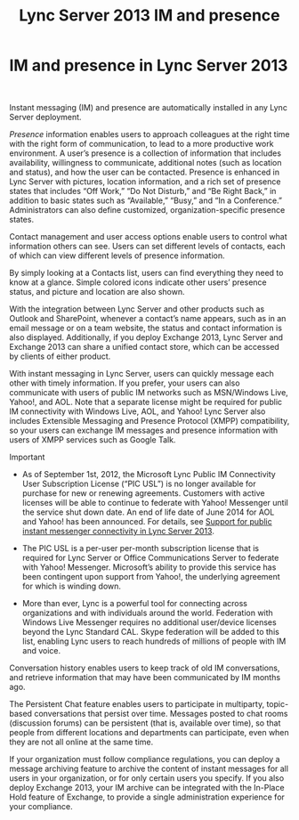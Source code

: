 ﻿---
title: Lync Server 2013 IM and presence
TOCTitle: IM and presence
ms:assetid: 6a93ae95-3b64-410b-ab72-74dea232f065
ms:mtpsurl: https://technet.microsoft.com/en-us/library/Gg417162(v=OCS.15)
ms:contentKeyID: 48184398
ms.date: 07/23/2014
mtps_version: v=OCS.15
---

# IM and presence in Lync Server 2013

 


Instant messaging (IM) and presence are automatically installed in any Lync Server deployment.

*Presence* information enables users to approach colleagues at the right time with the right form of communication, to lead to a more productive work environment. A user’s presence is a collection of information that includes availability, willingness to communicate, additional notes (such as location and status), and how the user can be contacted. Presence is enhanced in Lync Server with pictures, location information, and a rich set of presence states that includes “Off Work,” “Do Not Disturb,” and “Be Right Back,” in addition to basic states such as “Available,” “Busy,” and “In a Conference.” Administrators can also define customized, organization-specific presence states.

Contact management and user access options enable users to control what information others can see. Users can set different levels of contacts, each of which can view different levels of presence information.

By simply looking at a Contacts list, users can find everything they need to know at a glance. Simple colored icons indicate other users’ presence status, and picture and location are also shown.

With the integration between Lync Server and other products such as Outlook and SharePoint, whenever a contact’s name appears, such as in an email message or on a team website, the status and contact information is also displayed. Additionally, if you deploy Exchange 2013, Lync Server and Exchange 2013 can share a unified contact store, which can be accessed by clients of either product.

With instant messaging in Lync Server, users can quickly message each other with timely information. If you prefer, your users can also communicate with users of public IM networks such as MSN/Windows Live, Yahoo\!, and AOL. Note that a separate license might be required for public IM connectivity with Windows Live, AOL, and Yahoo\! Lync Server also includes Extensible Messaging and Presence Protocol (XMPP) compatibility, so your users can exchange IM messages and presence information with users of XMPP services such as Google Talk.


> [!IMPORTANT]
> <UL>
> <LI>
> <P>As of September 1st, 2012, the Microsoft Lync Public IM Connectivity User Subscription License (“PIC USL”) is no longer available for purchase for new or renewing agreements. Customers with active licenses will be able to continue to federate with Yahoo! Messenger until the service shut down date. An end of life date of June 2014 for AOL and Yahoo! has been announced. For details, see <A href="lync-server-2013-support-for-public-instant-messenger-connectivity.md">Support for public instant messenger connectivity in Lync Server 2013</A>.</P>
> <LI>
> <P>The PIC USL is a per-user per-month subscription license that is required for Lync Server or Office Communications Server to federate with Yahoo! Messenger. Microsoft’s ability to provide this service has been contingent upon support from Yahoo!, the underlying agreement for which is winding down.</P>
> <LI>
> <P>More than ever, Lync is a powerful tool for connecting across organizations and with individuals around the world. Federation with Windows Live Messenger requires no additional user/device licenses beyond the Lync Standard CAL. Skype federation will be added to this list, enabling Lync users to reach hundreds of millions of people with IM and voice.</P></LI></UL>



Conversation history enables users to keep track of old IM conversations, and retrieve information that may have been communicated by IM months ago.

The Persistent Chat feature enables users to participate in multiparty, topic-based conversations that persist over time. Messages posted to chat rooms (discussion forums) can be persistent (that is, available over time), so that people from different locations and departments can participate, even when they are not all online at the same time.

If your organization must follow compliance regulations, you can deploy a message archiving feature to archive the content of instant messages for all users in your organization, or for only certain users you specify. If you also deploy Exchange 2013, your IM archive can be integrated with the In-Place Hold feature of Exchange, to provide a single administration experience for your compliance.

